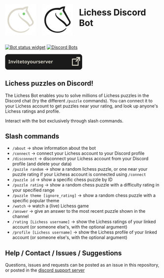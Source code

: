 <div style="display: flex; height: 100px; gap: 20px; align-items: center">
<img src="media/logo-green-render.png#gh-dark-mode-only" style="height:100px">
<img src="media/logo-green-render-dark.png#gh-light-mode-only" style="height:100px">
<h1 style="height: 100%; justify-content: center">Lichess Discord Bot</h1>
</div>

<br>

[![Bot status widget](https://top.gg/api/widget/status/707287095911120968.svg)](https://top.gg/bot/707287095911120968)
[![Discord Bots](https://top.gg/api/widget/servers/707287095911120968.svg)](https://top.gg/bot/707287095911120968)

<a href="https://discord.com/api/oauth2/authorize?client_id=707287095911120968&permissions=309237696512&scope=bot%20applications.commands">
    <img src="media/invite.svg" style="width: 250px" alt="Invite to server button">
</a>

## Lichess puzzles on Discord!
The Lichess Bot enables you to solve millions of Lichess puzzles in the Discord chat (try the different `/puzzle` commands). 
You can connect it to your Lichess account to get puzzles near your rating, and look up anyone's Lichess ratings and profile. 

Interact with the bot exclusively through slash commands.

## Slash commands 
* `/about` → show information about the bot
* `/connect` → connect your Lichess account to your Discord profile
* `/disconnect` → disconnect your Lichess account from your Discord profile (and delete your data)
* `/puzzle random` → show a random lichess puzzle, or one near your puzzle rating if your Lichess account is connected using `/connect`
* `/puzzle id` → show a specific chess puzzle by ID
* `/puzzle rating` → show a random chess puzzle with a difficulty rating in your specified range
* `/puzzle theme [ignore_rating]` → show a random chess puzzle with a specific popular theme
* `/watch` → watch a (live) Lichess game
* `/answer` → give an answer to the most recent puzzle shown in the channel
* `/rating [Lichess username]` → show the Lichess ratings of your linked account (or someone else's, with the optional argument)
* `/profile [Lichess username]` → show the Lichess profile of your linked account (or someone else's, with the optional argument)

## Help / Contact / Issues / Suggestions
Questions, issues and requests can be posted as an issue in this repository, or posted in the [discord support server](https://discord.gg/KdpvMD72CV)

